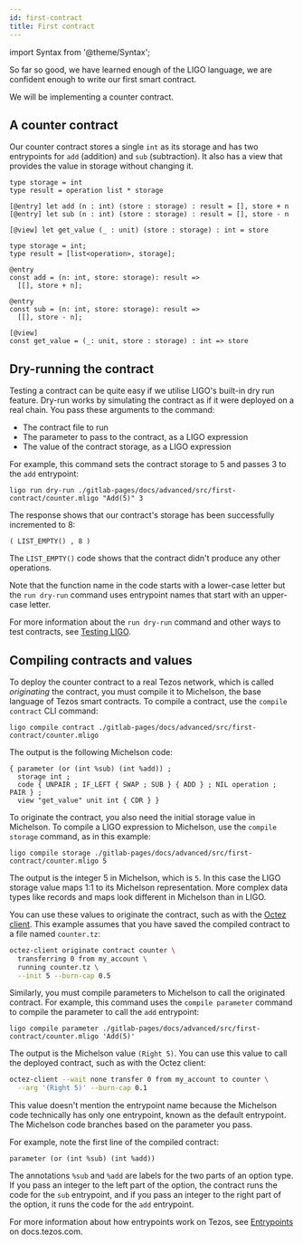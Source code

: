 ```yaml
---
id: first-contract
title: First contract
---
```


import Syntax from '@theme/Syntax';

So far so good, we have learned enough of the LIGO language, we are
confident enough to write our first smart contract.

We will be implementing a counter contract.

## A counter contract

Our counter contract stores a single `int` as its storage and has two
entrypoints for `add` (addition) and `sub` (subtraction). It also has
a view that provides the value in storage without changing it.

<Syntax syntax="cameligo">

```cameligo group=counter
type storage = int
type result = operation list * storage

[@entry] let add (n : int) (store : storage) : result = [], store + n
[@entry] let sub (n : int) (store : storage) : result = [], store - n

[@view] let get_value (_ : unit) (store : storage) : int = store
```

</Syntax>


<Syntax syntax="jsligo">

```jsligo group=counter
type storage = int;
type result = [list<operation>, storage];

@entry
const add = (n: int, store: storage): result =>
  [[], store + n];

@entry
const sub = (n: int, store: storage): result =>
  [[], store - n];

[@view]
const get_value = (_: unit, store : storage) : int => store
```

</Syntax>

## Dry-running the contract

Testing a contract can be quite easy if we utilise LIGO's built-in dry
run feature. Dry-run works by simulating the contract as if it were
deployed on a real chain. You pass these arguments to the command:

- The contract file to run
- The parameter to pass to the contract, as a LIGO expression
- The value of the contract storage, as a LIGO expression

For example, this command sets the contract storage to 5 and passes 3
to the `add` entrypoint:

```shell
ligo run dry-run ./gitlab-pages/docs/advanced/src/first-contract/counter.mligo "Add(5)" 3
```

The response shows that our contract's storage has been successfully incremented to 8:

```
( LIST_EMPTY() , 8 )
```

The `LIST_EMPTY()` code shows that the contract didn't produce any
other operations.

Note that the function name in the code starts with a lower-case letter but the `run dry-run` command uses entrypoint names that start with an upper-case letter.

For more information about the `run dry-run` command and other ways
to test contracts, see [Testing LIGO](../advanced/testing).

## Compiling contracts and values

To deploy the counter contract to a real Tezos network, which is called
_originating_ the contract, you must compile it to Michelson, the base
language of Tezos smart contracts. To compile a contract, use the
`compile contract` CLI command:

```shell
ligo compile contract ./gitlab-pages/docs/advanced/src/first-contract/counter.mligo
```

The output is the following Michelson code:

```michelson
{ parameter (or (int %sub) (int %add)) ;
  storage int ;
  code { UNPAIR ; IF_LEFT { SWAP ; SUB } { ADD } ; NIL operation ; PAIR } ;
  view "get_value" unit int { CDR } }
```

To originate the contract, you also need the initial storage value
in Michelson. To compile a LIGO expression to Michelson, use the
`compile storage` command, as in this example:

```shell
ligo compile storage ./gitlab-pages/docs/advanced/src/first-contract/counter.mligo 5
```

The output is the integer 5 in Michelson, which is `5`.
In this case the LIGO storage value maps 1:1 to its Michelson
representation. More complex data types like records and maps look
different in Michelson than in LIGO.

You can use these values to originate the contract, such as with the [Octez client](https://tezos.gitlab.io/active/cli-commands.html). This
example assumes that you have saved the compiled contract to a file
named `counter.tz`:

```bash
octez-client originate contract counter \
  transferring 0 from my_account \
  running counter.tz \
  --init 5 --burn-cap 0.5
```

Similarly, you must compile parameters to Michelson to call the
originated contract. For example, this command uses the
`compile parameter` command to compile the parameter to call the `add`
entrypoint:

```shell
ligo compile parameter ./gitlab-pages/docs/advanced/src/first-contract/counter.mligo 'Add(5)'
```

The output is the Michelson value `(Right 5)`. You can use this value
to call the deployed contract, such as with the Octez client:

```bash
octez-client --wait none transfer 0 from my_account to counter \
  --arg '(Right 5)' --burn-cap 0.1
```

This value doesn't mention the entrypoint name because the Michelson
code technically has only one entrypoint, known as the default
entrypoint. The Michelson code branches based on the parameter you pass.

For example, note the first line of the compiled contract:

```michelson
parameter (or (int %sub) (int %add))
```

The annotations `%sub` and `%add` are labels for the two parts of an
option type. If you pass an integer to the left part of the option,
the contract runs the code for the `sub` entrypoint, and if you pass
an integer to the right part of the option, it runs the code for the
`add` entrypoint.

For more information about how entrypoints work on Tezos, see
[Entrypoints](https://docs.tezos.com/smart-contracts/entrypoints) on
docs.tezos.com.

<!-- updated use of entry -->
